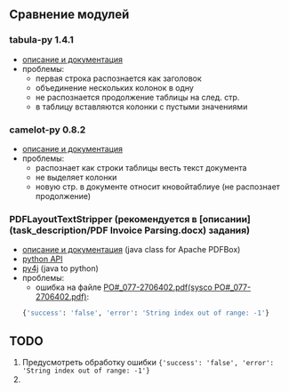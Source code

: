 ## Сравнение модулей
### tabula-py 1.4.1
* [oписание и документация](https://tabula-py.readthedocs.io/en/latest/)
* проблемы:
    * первая строка распознается как заголовок
    * объединение нескольких колонок в одну
    * не распознается продолжение таблицы на след. стр.
    * в таблицу вставляются колонки с пустыми значениями
### camelot-py 0.8.2
* [описание и документация](https://camelot-py.readthedocs.io/en/master/)
* проблемы:
    * распознает как строки таблицы весть текст документа
    * не выделяет колонки
    * новую стр. в документе относит кновойтаблиуе (не распознает продолжение)
### PDFLayoutTextStripper (рекомендуется в [описании](task_description/PDF Invoice Parsing.docx) задания)
* [описание и документация](https://github.com/JonathanLink/PDFLayoutTextStripper) (java class for Apache PDFBox)
* [python API](https://github.com/thoqbk/PDFLayoutTextStripper)
* [py4j](https://www.py4j.org/py4j_java_gateway.html#examples) (java to python)
* проблемы:
    * ошибка на файле [PO#_077-2706402.pdf(sysco PO#_077-2706402.pdf)](task_description/examples/PO#_077-2706402.pdf):
    ```python
    {'success': 'false', 'error': 'String index out of range: -1'}
    ```

## TODO
1. Предусмотреть обработку ошибки ```{'success': 'false', 'error': 'String index out of range: -1'}```
2.